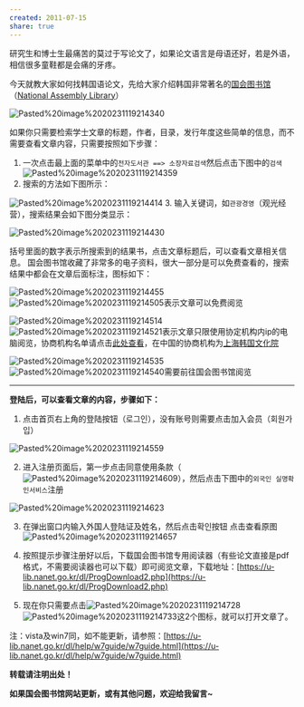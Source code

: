 ```yaml
---
created: 2011-07-15
share: true
---
```

研究生和博士生最痛苦的莫过于写论文了，如果论文语言是母语还好，若是外语，相信很多童鞋都是会痛的牙疼。

今天就教大家如何找韩国语论文，先给大家介绍韩国非常著名的[国会图书馆](http://www.nanet.go.kr/)（[National Assembly Library](http://www.nanet.go.kr/english/01_about/01/01/lib_welcome.jsp)） 

![Pasted%20image%2020231119214340](https://img.xcz.life/i/archive/obsidian/Pasted%20image%2020231119214340.png)

如果你只需要检索学士文章的标题，作者，目录，发行年度这些简单的信息，而不需要查看文章内容，只需要按照如下步骤：   

1. 一次点击最上面的菜单中的`전자도서관 ==> 소장자료검색`然后点击下图中的`검색` 
![Pasted%20image%2020231119214359](https://img.xcz.life/i/archive/obsidian/Pasted%20image%2020231119214359.png)
2. 搜索的方法如下图所示： 

![Pasted%20image%2020231119214414](https://img.xcz.life/i/archive/obsidian/Pasted%20image%2020231119214414.png)
3. 输入关键词，如`관광경영`（观光经营），搜索结果会如下图分类显示： 

![Pasted%20image%2020231119214430](https://img.xcz.life/i/archive/obsidian/Pasted%20image%2020231119214430.png)

括号里面的数字表示所搜索到的结果书，点击文章标题后，可以查看文章相关信息。 国会图书馆收藏了非常多的电子资料，很大一部分是可以免费查看的，搜索结果中都会在文章后面标注，图标如下： 

![Pasted%20image%2020231119214455](https://img.xcz.life/i/archive/obsidian/Pasted%20image%2020231119214455.png)![Pasted%20image%2020231119214505](https://img.xcz.life/i/archive/obsidian/Pasted%20image%2020231119214505.png)表示文章可以免费阅览 

![Pasted%20image%2020231119214514](https://img.xcz.life/i/archive/obsidian/Pasted%20image%2020231119214514.png)![Pasted%20image%2020231119214521](https://img.xcz.life/i/archive/obsidian/Pasted%20image%2020231119214521.png)表示文章只限使用协定机构内ip的电脑阅览，协商机构名单请点击[此处查看](http://www.nanet.go.kr/04_cooper/03_councilintro/organization.jsp)，在中国的协商机构为[上海韩国文化院](http://shanghai.korean-culture.org/welcome.do) 

![Pasted%20image%2020231119214535](https://img.xcz.life/i/archive/obsidian/Pasted%20image%2020231119214535.png)![Pasted%20image%2020231119214540](https://img.xcz.life/i/archive/obsidian/Pasted%20image%2020231119214540.png)需要前往国会图书馆阅览 

---

**登陆后，可以查看文章的内容，步骤如下：** 

1. 点击首页右上角的登陆按钮（로그인），没有账号则需要点击加入会员（회원가입）  

![Pasted%20image%2020231119214559](https://img.xcz.life/i/archive/obsidian/Pasted%20image%2020231119214559.png)

2. 进入注册页面后，第一步点击同意使用条款（![Pasted%20image%2020231119214609](https://img.xcz.life/i/archive/obsidian/Pasted%20image%2020231119214609.png)），然后点击下图中的`외국인 실명확인서비스`注册

![Pasted%20image%2020231119214623](https://img.xcz.life/i/archive/obsidian/Pasted%20image%2020231119214623.png)

3. 在弹出窗口内输入外国人登陆证及姓名，然后点击확인按钮 点击查看原图
![Pasted%20image%2020231119214657](https://img.xcz.life/i/archive/obsidian/Pasted%20image%2020231119214657.png)

4. 按照提示步骤注册好以后，下载国会图书馆专用阅读器（有些论文直接是pdf格式，不需要阅读器也可以下载）即可阅览文章，下载地址：[https://u-lib.nanet.go.kr/dl/ProgDownload2.php](https://u-lib.nanet.go.kr/dl/ProgDownload2.php) 

5. 现在你只需要点击![Pasted%20image%2020231119214728](https://img.xcz.life/i/archive/obsidian/Pasted%20image%2020231119214728.png)![Pasted%20image%2020231119214733](https://img.xcz.life/i/archive/obsidian/Pasted%20image%2020231119214733.png)这2个图标，就可以打开文章了。 

注：vista及win7同，如不能更新，请参照：[https://u-lib.nanet.go.kr/dl/help/w7guide/w7guide.html](https://u-lib.nanet.go.kr/dl/help/w7guide/w7guide.html) 

**转载请注明出处！**

**如果国会图书馆网站更新，或有其他问题，欢迎给我留言~**